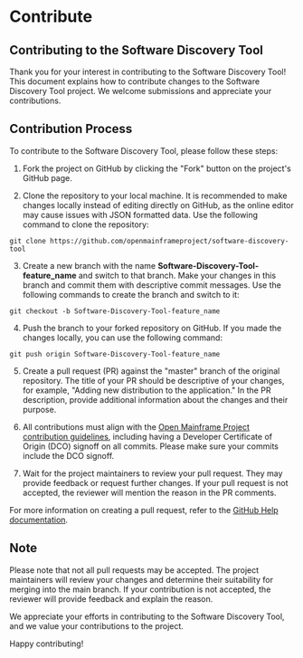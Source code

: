# Contribute

## Contributing to the Software Discovery Tool

Thank you for your interest in contributing to the Software Discovery Tool! This document explains how to contribute changes to the Software Discovery Tool project. We welcome submissions and appreciate your contributions.

## Contribution Process

To contribute to the Software Discovery Tool, please follow these steps:

1. Fork the project on GitHub by clicking the "Fork" button on the project's GitHub page.

2. Clone the repository to your local machine. It is recommended to make changes locally instead of editing directly on GitHub, as the online editor may cause issues with JSON formatted data. Use the following command to clone the repository:

```shell
git clone https://github.com/openmainframeproject/software-discovery-tool
```

3. Create a new branch with the name **Software-Discovery-Tool-feature_name** and switch to that branch. Make your changes in this branch and commit them with descriptive commit messages. Use the following commands to create the branch and switch to it:

```shell
git checkout -b Software-Discovery-Tool-feature_name
```

4. Push the branch to your forked repository on GitHub. If you made the changes locally, you can use the following command:

```shell
git push origin Software-Discovery-Tool-feature_name
```

5. Create a pull request (PR) against the "master" branch of the original repository. The title of your PR should be descriptive of your changes, for example, "Adding new distribution to the application." In the PR description, provide additional information about the changes and their purpose.

6. All contributions must align with the [Open Mainframe Project contribution guidelines](https://tac.openmainframeproject.org/process/contribution_guidelines.html), including having a Developer Certificate of Origin (DCO) signoff on all commits. Please make sure your commits include the DCO signoff.

7. Wait for the project maintainers to review your pull request. They may provide feedback or request further changes. If your pull request is not accepted, the reviewer will mention the reason in the PR comments.

For more information on creating a pull request, refer to the [GitHub Help documentation](https://help.github.com/articles/creating-a-pull-request/).

## Note

Please note that not all pull requests may be accepted. The project maintainers will review your changes and determine their suitability for merging into the main branch. If your contribution is not accepted, the reviewer will provide feedback and explain the reason.

We appreciate your efforts in contributing to the Software Discovery Tool, and we value your contributions to the project.

Happy contributing!